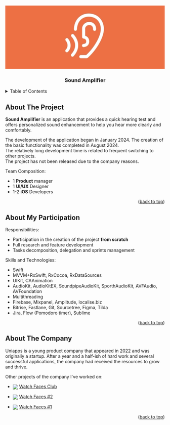 <a name="readme-top"></a>

<p align="center">
  <img src="/Resources/Images/SoundAmplifier-wide.jpg" height="200" />
  <h3 align="center">Sound Amplifier</h3>
</p>

<details>
  <summary>Table of Contents</summary>
  <ol>
    <li>
      <a href="#about-the-project">About The Project</a>
          <ul>
            <li><a href="#headphones-connection">Feature: Sound Amplifier</a></li>
              <ul>
                <li><a href="#headphones-connection">Headphones Connection</a></li>
                <li><a href="#voice-visualizer">Voice Visualizer</a></li>
                <li><a href="#sound-amplifier-settings">Sound Amplifier Settings</a></li>
                <li><a href="#speech-to-text">Speech To Text</a></li>
                <li><a href="#noise-reduction">Noise Reduction</a></li>
                <li><a href="#equalizer-and-balance">Equalizer and Balance</a></li>
                <li><a href="#loudness-protect">Loudness Protect</a></li>
              </ul>
          </ul>
          <ul>
            <li><a href="#hearing-test">Feature: Hearing Test</a></li>
              <ul>
                <li><a href="#test-intro">Test Intro</a></li>
                <li><a href="#test-preparation">Test Preparation (Headphones, Loudness, Setup, Volume, Device)</a></li>
                <li><a href="#test-the-left-ear">Test the Left Ear (image+video)</a></li>
                <li><a href="#test-pause">Test Pause (image+resume+skip)</a></li>
                <li><a href="#test-interruption">Test Interruption (primary+suspended)</a></li>
                <li><a href="#test-result">Test Result (result(health kit)+audiogram+diagnosis+history)</a></li>
              </ul>
          </ul>
          <ul>
            <li><a href="#tips-and-articles">Feature: Tips and Articles</a></li>
          </ul>
    </li>
    <li>
      <a href="#about-my-participation">About My Participation</a>
    </li>
    <li>
      <a href="#about-the-company">About The Company</a>
    </li>
  </ol>
</details>




## About The Project

**Sound Amplifier** is an application that provides a quick hearing test and offers personalized sound enhancement to help you hear more clearly and comfortably.

The development of the application began in January 2024. The creation of the basic functionality was completed in August 2024.  
The relatively long development time is related to frequent switching to other projects.  
The project has not been released due to the company reasons.

Team Composition:  
- 1 **Product** manager
- 1 **UI/UX** Designer
- 1-2 **iOS** Developers

<p align="right">(<a href="#readme-top">back to top</a>)</p>




## About My Participation

Responsibilities:
- Participation in the creation of the project **from scratch**
- Full research and feature development
- Tasks decomposition, delegation and sprints management

Skills and Technologies:
- Swift
- MVVM+RxSwift, RxCocoa, RxDataSources
- UIKit, CAAnimation
- AudioKit, AudioKitEX, SoundpipeAudioKit, SporthAudioKit, AVFAudio, AVFoundation
- Multithreading
- Firebase, Mixpanel, Amplitude, localise.biz
- Bitrise, Fastlane, Git, Sourcetree, Figma, Tilda
- Jira, Flow (Po­mo­­doro timer), Sublime

<p align="right">(<a href="#readme-top">back to top</a>)</p>




## About The Company

Uniapps is a young product company that appeared in 2022 and was originally a startup. After a year and a half-ish of hard work and several successful applications, the company had received the resources to grow and thrive.

Other projects of the company I've worked on:
- <p align="left">
    <img align="center" src="https://github.com/sharojke/sharojke/blob/main/Resources/Companies/Uniapps/WatchFacesClub.PNG" height="35" />
    <a href="https://github.com/sharojke/Uniapps-WatchFacesClub"> Watch Faces Club </a>
  </p>
- <p align="left">
    <img align="center" src="https://github.com/sharojke/sharojke/blob/main/Resources/Companies/Startup1/Startup1-WatchFaces2.png" height="35" />
    <a href="https://github.com/sharojke/Startup1-WatchFaces2"> Watch Faces #2 </a>
  </p>
- <p align="left">
    <img align="center" src="https://github.com/sharojke/sharojke/blob/main/Resources/Companies/Startup1/Startup1-WatchFaces1.png" height="35" />
    <a href="https://github.com/sharojke/Startup1-WatchFaces1"> Watch Faces #1 </a>
  </p>
  
<p align="right">(<a href="#readme-top">back to top</a>)</p>
